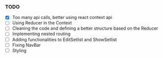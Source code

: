 ### TODO

- [x] Too many api calls, better using react context api
- [ ] Using Reducer in the Context
- [ ] Cleaning the code and defining a better structure based on the Reducer 
- [ ] Implementing nested routing
- [ ] Adding functionalities to EditSetlist and ShowSetlist
- [ ] Fixing NavBar
- [ ] Styling
